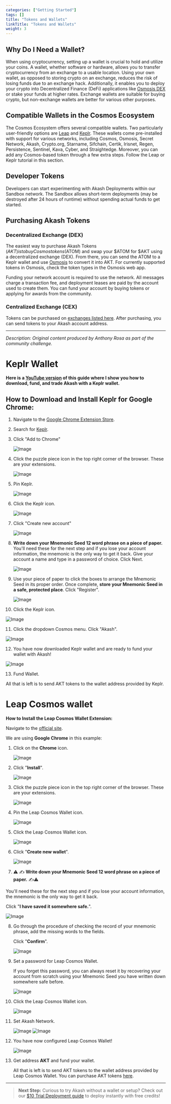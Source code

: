 ```yaml
---
categories: ["Getting Started"]
tags: []
title: "Tokens and Wallets"
linkTitle: "Tokens and Wallets"
weight: 3
---
```


## Why Do I Need a Wallet?

When using cryptocurrency, setting up a wallet is crucial to hold and utilize your coins. A wallet, whether software or hardware, allows you to transfer cryptocurrency from an exchange to a usable location. Using your own wallet, as opposed to storing crypto on an exchange, reduces the risk of losing funds due to an exchange hack. Additionally, it enables you to deploy your crypto into Decentralized Finance (DeFi) applications like [Osmosis DEX](https://app.osmosis.zone) or stake your funds at higher rates. Exchange wallets are suitable for buying crypto, but non-exchange wallets are better for various other purposes.

## Compatible Wallets in the Cosmos Ecosystem

The Cosmos Ecosystem offers several compatible wallets. Two particularly user-friendly options are [Leap](#leap-cosmos-wallet) and [Keplr](#keplr-wallet). These wallets come pre-installed with support for various networks, including Cosmos, Osmosis, Secret Network, Akash, Crypto.org, Starname, Sifchain, Certik, Irisnet, Regen, Persistence, Sentinel, Kava, Cyber, and Straightedge. Moreover, you can add any Cosmos-based token through a few extra steps. Follow the Leap or Keplr tutorial in this section.

## Developer Tokens

Developers can start experimenting with Akash Deployments within our Sandbox network. The Sandbox allows short-term deployments (may be destroyed after 24 hours of runtime) without spending actual funds to get started.

## Purchasing Akash Tokens

### Decentralized Exchange (DEX)

The easiest way to purchase Akash Tokens ($AKT) is to buy Cosmos tokens ($ATOM) and swap your $ATOM for $AKT using a decentralized exchange (DEX). From there, you can send the ATOM to a Keplr wallet and use [Osmosis](https://app.osmosis.zone/) to convert it into AKT. For currently supported tokens in Osmosis, check the token types in the Osmosis web app.

Funding your network account is required to use the network. All messages charge a transaction fee, and deployment leases are paid by the account used to create them. You can fund your account by buying tokens or applying for awards from the community.

### Centralized Exchange (CEX)

Tokens can be purchased on [exchanges listed here](https://akash.network/token). After purchasing, you can send tokens to your Akash account address.

---

_Description: Original content produced by Anthony Rosa as part of the community challenge._

# Keplr Wallet

**Here is a [YouTube version](https://www.youtube.com/watch?v=KGu3wiwcxNc&t=642s) of this guide where I show you how to download, fund, and trade Akash with a Keplr wallet.**

## How to Download and Install Keplr for Google Chrome:

1. Navigate to the [Google Chrome Extension Store](https://chrome.google.com/webstore/category/extensions?hl=en).
2. Search for [Keplr](https://chrome.google.com/webstore/detail/keplr/dmkamcknogkgcdfhhbddcghachkejeap?hl=en).
3. Click "Add to Chrome"

   ![Image](https://miro.medium.com/max/1400/1*b-gl3aaJpxx4_VAK4T58QA.png)

4. Click the puzzle piece icon in the top right corner of the browser. These are your extensions.

   ![Image](https://miro.medium.com/max/408/1*6TXuj66rkr9uDZ3K3U6x_A.png)

5. Pin Keplr.

   ![Image](https://miro.medium.com/max/600/1*A3LlAK2TNjx4jGEgK5HCiw.png)

6. Click the Keplr icon.

   ![Image](https://miro.medium.com/max/272/1*fUjYWaDxVltwkbu_LWjsvg.png)

7. Click "Create new account"

   ![Image](https://miro.medium.com/max/1288/1*eu6QM_p5jbeorJQTWXMNXg.png)

8. **Write down your Mnemonic Seed 12 word phrase on a piece of paper.** You'll need these for the next step and if you lose your account information, the mnemonic is the only way to get it back. Give your account a name and type in a password of choice. Click Next.

   ![Image](https://miro.medium.com/max/1400/1*3j8sS3D8YIJbBhNsb2uiig.png)

9. Use your piece of paper to click the boxes to arrange the Mnemonic Seed in its proper order. Once complete, **store your Mnemonic Seed in a safe, protected place**. Click "Register".

   ![Image](https://miro.medium.com/max/1400/1*8ax_97-t6IRo2mWw7HV1cg.png)

10. Click the Keplr icon.

![Image](https://miro.medium.com/max/272/1*OFgsSrkW2yYXQHujo9uI4Q.png)

11. Click the dropdown Cosmos menu. Click "Akash".

![Image](https://miro.medium.com/max/744/1*PPobLOFbdYCNhXEyWmTxxw.png)

12. You have now downloaded Keplr wallet and are ready to fund your wallet with Akash!

![Image](https://miro.medium.com/max/736/1*kF2UUXQgSei23dqutkDNVg.png)

13. Fund Wallet.

All that is left is to send AKT tokens to the wallet address provided by Keplr.

# Leap Cosmos wallet

**How to Install the Leap Cosmos Wallet Extension:**

Navigate to the [official site](https://www.leapwallet.io/#inpage-download).

We are using **Google Chrome** in this example:

1. Click on the **Chrome** icon.

   ![Image](https://github.com/Dimokus88/docs/assets/23629420/2e23aa24-6ea4-42a2-a70f-e4497fd911b0)

2. Click "**Install**".

   ![Image](https://github.com/Dimokus88/docs/assets/23629420/4443a3f0-70fa-4e82-a732-fcc4552561a4)

3. Click the puzzle piece icon in the top right corner of the browser. These are your extensions.

   ![Image](https://github.com/Dimokus88/docs/assets/23629420/e2a09fbf-9cab-4fe2-af15-e3990b789800)

4. Pin the Leap Cosmos Wallet icon.

   ![Image](https://github.com/Dimokus88/docs/assets/23629420/4c213adc-9926-4fd2-9094-bbd2120bcf3a)

5. Click the Leap Cosmos Wallet icon.

   ![Image](https://github.com/Dimokus88/docs/assets/23629420/2168c244-2253-4e37-9d00-bc29a50e1dbb)

6. Click "**Create new wallet**".

   ![Image](https://github.com/Dimokus88/docs/assets/23629420/d6c722fc-e526-479b-ae63-f83ce0696dd9)

7. ⚠️ ✍️ **Write down your Mnemonic Seed 12 word phrase on a piece of paper.** ✍️⚠️

You'll need these for the next step and if you lose your account information, the mnemonic is the only way to get it back.

Click "**I have saved it somewhere safe.**".

![Image](https://github.com/Dimokus88/docs/assets/23629420/08048f1c-4293-48a3-91fa-e0ec16c199f4)

8. Go through the procedure of checking the record of your mnemonic phrase, add the missing words to the fields.

   Click "**Confirm**".

   ![Image](https://github.com/Dimokus88/docs/assets/23629420/42638118-746d-40e0-ba07-e4fcb5bdfb0a)

9. Set a password for Leap Cosmos Wallet.

   If you forget this password, you can always reset it by recovering your account from scratch using your Mnemonic Seed you have written down somewhere safe before.

   ![Image](https://github.com/Dimokus88/docs/assets/23629420/5972f45b-7034-4dc0-85b4-1f8b92992fdf)

10. Click the Leap Cosmos Wallet icon.

    ![Image](https://github.com/Dimokus88/docs/assets/23629420/2168c244-2253-4e37-9d00-bc29a50e1dbb)

11. Set Akash Network.

    ![Image](https://github.com/Dimokus88/docs/assets/23629420/d0479e4e-ddeb-4374-a6d5-27fd34ec4b3a)
    ![Image](https://github.com/Dimokus88/docs/assets/23629420/6cb03209-a7f3-422e-9bb6-917f27d91d9c)

12. You have now configured Leap Cosmos Wallet!

    ![Image](https://github.com/Dimokus88/docs/assets/23629420/511254dc-9cf7-4b1e-ba21-5dca3c831a08)

13. Get address **AKT** and fund your wallet.

    All that is left is to send AKT tokens to the wallet address provided by Leap Cosmos Wallet.
    You can purchase AKT tokens [here](https://akash.network/token/#buying-akt).

---

> **Next Step:**
> Curious to try Akash without a wallet or setup? Check out our [$10 Trial Deployment guide](../trial-deployment.md) to deploy instantly with free credits!
